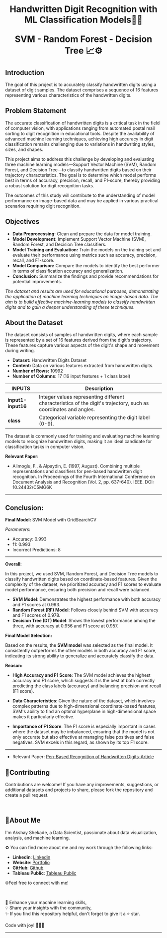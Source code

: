 <h1 align="center">
Handwritten Digit Recognition with ML Classification Models🔢📝
  
SVM - Random Forest - Decision Tree 📈⚙️


## Introduction

The goal of this project is to accurately classify handwritten digits using a dataset of digit samples. The dataset comprises a sequence of 16 features representing various characteristics of the handwritten digits.



## Problem Statement
The accurate classification of handwritten digits is a critical task in the field of computer vision, with applications ranging from automated postal mail sorting to digit recognition in educational tools. Despite the availability of advanced machine learning techniques, achieving high accuracy in digit classification remains challenging due to variations in handwriting styles, sizes, and shapes. 

This project aims to address this challenge by developing and evaluating three machine learning models—Support Vector Machine (SVM), Random Forest, and Decision Tree—to classify handwritten digits based on their trajectory characteristics. The goal is to determine which model performs best in terms of accuracy, precision, recall, and F1-score, thereby providing a robust solution for digit recognition tasks.

The outcomes of this study will contribute to the understanding of model performance on image-based data and may be applied in various practical scenarios requiring digit recognition.


## Objectives

- **Data Preprocessing:** Clean and prepare the data for model training.
- **Model Development:** Implement Support Vector Machine (SVM), Random Forest, and Decision Tree classifiers.
- **Model Training and Evaluation:** Train the models on the training set and evaluate their performance using metrics such as accuracy, precision, recall, and F1-score.
- **Model Comparison:** Compare the models to identify the best performer in terms of classification accuracy and generalization.
- **Conclusion:** Summarize the findings and provide recommendations for potential improvements.

*The dataset and results are used for educational purposes, demonstrating the application of machine learning techniques on image-based data. The aim is to build effective machine-learning models to classify handwritten digits and to gain a deeper understanding of these techniques.*


## About the Dataset

The dataset consists of samples of handwritten digits, where each sample is represented by a set of 16 features derived from the digit's trajectory. These features capture various aspects of the digit's shape and movement during writing.

- **Dataset:** Handwritten Digits Dataset
- **Content:** Data on various features extracted from handwritten digits.
- **Number of Rows:** 10992
- **Number of Columns:** 17 (16 input features + 1 class label)


| **INPUTS**      | **Description**                                                                                     |
|-----------------|-----------------------------------------------------------------------------------------------------|
| **input1-input16** | Integer values representing different characteristics of the digit's trajectory, such as coordinates and angles. |
| **class**       | Categorical variable representing the digit label (0-9).                                            |


The dataset is commonly used for training and evaluating machine learning models to recognize handwritten digits, making it an ideal candidate for classification tasks in computer vision.


**Relevant Paper:**
- Alimoglu, F., & Alpaydin, E. (1997, August). Combining multiple representations and classifiers for pen-based handwritten digit recognition. In Proceedings of the Fourth International Conference on Document Analysis and Recognition (Vol. 2, pp. 637-640). IEEE. DOI: 10.24432/C5MG6K  
----

## Conclusion:

**Final Model:** SVM Model with GridSearchCV 

*Parameters:*
- Accuracy: 0.993 
- f1: 0.993   
- Incorrect Predictions: 8
---

**Overall:**

In this project, we used SVM, Random Forest, and Decision Tree models to classify handwritten digits based on coordinate-based features. Given the complexity of the dataset, we prioritized accuracy and F1 scores to evaluate model performance, ensuring both precision and recall were balanced.

- **SVM Model**: Demonstrates the highest performance with both accuracy and F1 scores at 0.993.
- **Random Forest (RF) Model**: Follows closely behind SVM with accuracy and F1 scores of 0.978.
- **Decision Tree (DT) Model**: Shows the lowest performance among the three, with accuracy at 0.956 and F1 score at 0.957.

**Final Model Selection:**

Based on the results, the **SVM model** was selected as the final model. It consistently outperforms the other models in both accuracy and F1 score, indicating its strong ability to generalize and accurately classify the data.

**Reason:**

- **High Accuracy and F1 Score**: The SVM model achieves the highest accuracy and F1 score, which suggests it is the best at both correctly predicting the class labels (accuracy) and balancing precision and recall (F1 score).
  
- **Data Characteristics**: Given the nature of the dataset, which involves complex patterns due to high-dimensional coordinate-based features, SVM's ability to find an optimal hyperplane in high-dimensional space makes it particularly effective.

- **Importance of F1 Score**: The F1 score is especially important in cases where the dataset may be imbalanced, ensuring that the model is not only accurate but also effective at managing false positives and false negatives. SVM excels in this regard, as shown by its top F1 score.
---


 - Relevant Paper: [Pen-Based Recognition of Handwritten Digits-Article](https://archive.ics.uci.edu/dataset/81/pen+based+recognition+of+handwritten+digits)



## 🤝Contributing

Contributions are welcome! If you have any improvements, suggestions, or additional datasets and projects to share, please fork the repository and create a pull request.

<br>

## 🌱About Me

I'm Akshay Shekade, a Data Scientist, passionate about data visualization, analysis, and machine learning. 

♻️ You can find more about me and my work through the following links:

- **Linkedin**: [Linkedin](https://www.linkedin.com/in/akshay-shekade-a225a8135/?trk=opento_sprofile_topcard)
- **Website**: [Portfolio](https://akshayshekade.github.io/)
- **GitHub**: [Github](https://github.com/AkshayShekade)
- **Tableau Public**: [Tableau Public](https://public.tableau.com/app/profile/akshay.shekade/vizzes)

🌐Feel free to connect with me!

<br>

🎯 Enhance your machine learning skills,<br>
💡 Share your insights with the community,<br>
✨ If you find this repository helpful, don't forget to give it a ⭐ star.<br>

Code with joy! 👩‍💻✨

---
